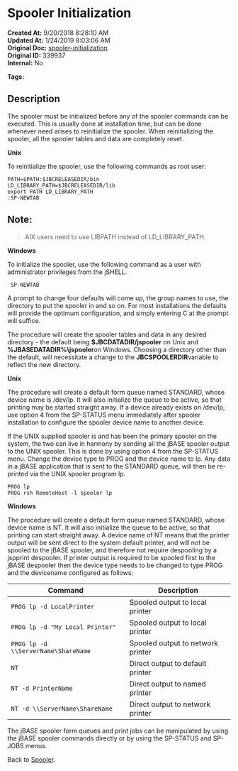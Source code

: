 # Spooler Initialization

**Created At:** 9/20/2018 8:28:10 AM  
**Updated At:** 1/24/2019 8:03:06 AM  
**Original Doc:** [spooler-initialization](https://docs.jbase.com/44205-spooler/spooler-initialization)  
**Original ID:** 339937  
**Internal:** No  

**Tags:**
<badge text='spooler' vertical='middle' />

## Description 

The spooler must be initialized before any of the spooler commands can be executed. This is usually done at installation time, but can be done whenever need arises to reinitialize the spooler. When reinitializing the spooler, all the spooler tables and data are completely reset.

**Unix**

To reinitialize the spooler, use the following commands as root user:

```
PATH=$PATH:$JBCRELEASEDIR/bin
LD_LIBRARY_PATH=$JBCRELEASEDIR/lib
export PATH LD_LIBRARY_PATH
:SP-NEWTAB
```



## Note:


> AIX users need to use LIBPATH instead of LD\_LIBRARY\_PATH.




**Windows**

To initialize the spooler, use the following command as a user with administrator privileges from the jSHELL.

```
 SP-NEWTAB
```

A prompt to change four defaults will come up, the group names to use, the directory to put the spooler in and so on. For most installations the defaults will provide the optimum configuration, and simply entering C at the prompt will suffice.

The procedure will create the spooler tables and data in any desired directory - the default being **$JBCDATADIR/jspooler** on Unix and **%JBASEDATADIR%\jspooler**on Windows. Choosing a directory other than the default, will necessitate a change to the **JBCSPOOLERDIR**variable to reflect the new directory.



**Unix**

The procedure will create a default form queue named STANDARD, whose device name is /dev/lp. It will also initialize the queue to be active, so that printing may be started straight away. If a device already exists on /dev/lp, use option 4 from the SP-STATUS menu immediately after spooler installation to configure the spooler device name to another device.

If the UNIX supplied spooler is and has been the primary spooler on the system, the two can live in harmony by sending all the jBASE spooler output to the UNIX spooler. This is done by using option 4 from the SP-STATUS menu. Change the device type to PROG and the device name to lp. Any data in a jBASE application that is sent to the STANDARD queue, will then be re-printed via the UNIX spooler program lp.

```
PROG lp
PROG rsh RemoteHost -l spooler lp
```



**Windows**

The procedure will create a default form queue named STANDARD, whose device name is NT. It will also initialize the queue to be active, so that printing can start straight away. A device name of NT means that the printer output will be sent direct to the system default printer, and will not be spooled to the jBASE spooler, and therefore not require despooling by a jspprint despooler. If printer output is required to be spooled first to the jBASE despooler then the device type needs to be changed to type PROG and the devicename configured as follows:


| Command  | Description |
| --- | --- |
| `PROG lp -d LocalPrinter`<br> | Spooled output to local printer<br> |
| `PROG lp -d "My Local Printer"`<br> | Spooled output to local printer<br> |
| `PROG lp -d \\ServerName\ShareName`<br> | Spooled output to network printer<br> |
| `NT`<br> | Direct output to default printer<br> |
| `NT -d PrinterName`<br> | Direct output to named printer<br> |
| `NT -d \\ServerName\ShareName`<br> | Direct output to network printer<br> |




The jBASE spooler form queues and print jobs can be manipulated by using the jBASE spooler commands directly or by using the SP-STATUS and SP-JOBS menus.

Back to [Spooler](./../jbase-spooler).


